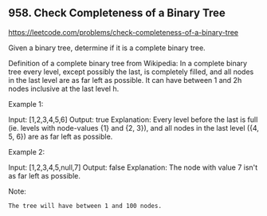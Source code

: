 ## 958. Check Completeness of a Binary Tree

https://leetcode.com/problems/check-completeness-of-a-binary-tree

Given a binary tree, determine if it is a complete binary tree.

Definition of a complete binary tree from Wikipedia:
In a complete binary tree every level, except possibly the last, is completely filled, and all nodes in the last level are as far left as possible. It can have between 1 and 2h nodes inclusive at the last level h.

Example 1:

Input: [1,2,3,4,5,6]
Output: true
Explanation: Every level before the last is full (ie. levels with node-values {1} and {2, 3}), and all nodes in the last level ({4, 5, 6}) are as far left as possible.

Example 2:

Input: [1,2,3,4,5,null,7]
Output: false
Explanation: The node with value 7 isn't as far left as possible.

Note:

    The tree will have between 1 and 100 nodes.
